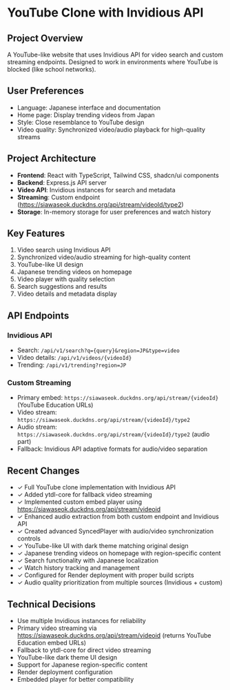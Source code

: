# YouTube Clone with Invidious API

## Project Overview
A YouTube-like website that uses Invidious API for video search and custom streaming endpoints. Designed to work in environments where YouTube is blocked (like school networks).

## User Preferences
- Language: Japanese interface and documentation
- Home page: Display trending videos from Japan
- Style: Close resemblance to YouTube design
- Video quality: Synchronized video/audio playback for high-quality streams

## Project Architecture
- **Frontend**: React with TypeScript, Tailwind CSS, shadcn/ui components
- **Backend**: Express.js API server
- **Video API**: Invidious instances for search and metadata
- **Streaming**: Custom endpoint (https://siawaseok.duckdns.org/api/stream/videoId/type2)
- **Storage**: In-memory storage for user preferences and watch history

## Key Features
1. Video search using Invidious API
2. Synchronized video/audio streaming for high-quality content
3. YouTube-like UI design
4. Japanese trending videos on homepage
5. Video player with quality selection
6. Search suggestions and results
7. Video details and metadata display

## API Endpoints
### Invidious API
- Search: `/api/v1/search?q={query}&region=JP&type=video`
- Video details: `/api/v1/videos/{videoId}`
- Trending: `/api/v1/trending?region=JP`

### Custom Streaming
- Primary embed: `https://siawaseok.duckdns.org/api/stream/{videoId}` (YouTube Education URLs)
- Video stream: `https://siawaseok.duckdns.org/api/stream/{videoId}/type2`
- Audio stream: `https://siawaseok.duckdns.org/api/stream/{videoId}/type2` (audio part)
- Fallback: Invidious API adaptive formats for audio/video separation

## Recent Changes
- ✓ Full YouTube clone implementation with Invidious API
- ✓ Added ytdl-core for fallback video streaming
- ✓ Implemented custom embed player using https://siawaseok.duckdns.org/api/stream/videoid
- ✓ Enhanced audio extraction from both custom endpoint and Invidious API
- ✓ Created advanced SyncedPlayer with audio/video synchronization controls
- ✓ YouTube-like UI with dark theme matching original design
- ✓ Japanese trending videos on homepage with region-specific content
- ✓ Search functionality with Japanese localization
- ✓ Watch history tracking and management
- ✓ Configured for Render deployment with proper build scripts
- ✓ Audio quality prioritization from multiple sources (Invidious + custom)

## Technical Decisions
- Use multiple Invidious instances for reliability
- Primary video streaming via https://siawaseok.duckdns.org/api/stream/videoid (returns YouTube Education embed URLs)
- Fallback to ytdl-core for direct video streaming
- YouTube-like dark theme UI design
- Support for Japanese region-specific content
- Render deployment configuration
- Embedded player for better compatibility